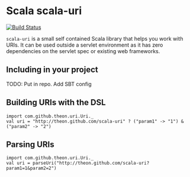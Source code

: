 # Scala scala-uri

[![Build Status](https://secure.travis-ci.org/theon/scala-uri.png?branch=master)](https://travis-ci.org/theon/scala-uri)

`scala-uri` is a small self contained Scala library that helps you work with URIs. It can be used outside a servlet environment as it has zero dependencies on the servlet spec or existing web frameworks.

## Including in your project

TODO: Put in repo. Add SBT config

## Building URIs with the DSL

    import com.github.theon.uri.Uri._
    val uri = "http://theon.github.com/scala-uri" ? ("param1" -> "1") & ("param2" -> "2")

## Parsing URIs

    import com.github.theon.uri.Uri._
    val uri = parseUri("http://theon.github.com/scala-uri?param1=1&param2=2")